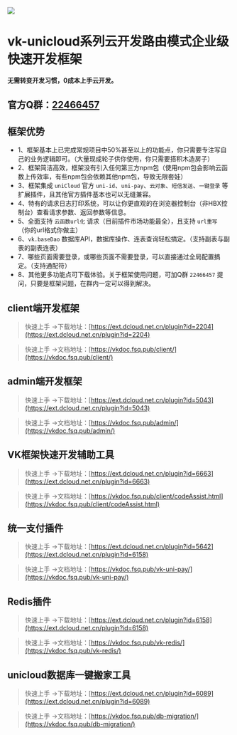 ![](https://vkdoc.fsq.pub/image/logo.png)

# vk-unicloud系列云开发路由模式企业级快速开发框架

**无需转变开发习惯，0成本上手云开发。**

## 官方Q群：[22466457](https://jq.qq.com/?_wv=1027&k=RTeqPXCZ) 

## 框架优势

* 1、框架基本上已完成常规项目中50%甚至以上的功能点，你只需要专注写自己的业务逻辑即可。（大量现成轮子供你使用，你只需要搭积木造房子）
* 2、框架简洁高效，框架没有引入任何第三方npm包（使用npm包会影响云函数上传效率，有些npm包会依赖其他npm包，导致无限套娃）
* 3、框架集成 `uniCloud` 官方 `uni-id`、`uni-pay`、`云对象`、`短信发送`、`一键登录` 等扩展插件，且其他官方插件基本也可以无缝兼容。
* 4、特有的请求日志打印系统，可以让你更直观的在浏览器控制台（非HBX控制台）查看请求参数、返回参数等信息。
* 5、全面支持 `云函数url化` 请求（目前插件市场功能最全），且支持 `url重写` （你的url格式你做主）
* 6、`vk.baseDao` 数据库API，数据库操作、连表查询轻松搞定。（支持副表与副表的副表连表）
* 7、哪些页面需要登录，或哪些页面不需要登录，可以直接通过全局配置搞定。（支持通配符）
* 8、其他更多功能点可下载体验。关于框架使用问题，可加Q群 `22466457` 提问，只要是框架问题，在群内一定可以得到解决。

## client端开发框架

> 快速上手 →下载地址：[https://ext.dcloud.net.cn/plugin?id=2204](https://ext.dcloud.net.cn/plugin?id=2204)

> 快速上手 →文档地址：[https://vkdoc.fsq.pub/client/](https://vkdoc.fsq.pub/client/)

## admin端开发框架

> 快速上手 →下载地址：[https://ext.dcloud.net.cn/plugin?id=5043](https://ext.dcloud.net.cn/plugin?id=5043)

> 快速上手 →文档地址：[https://vkdoc.fsq.pub/admin/](https://vkdoc.fsq.pub/admin/)

## VK框架快速开发辅助工具

> 快速上手 →下载地址：[https://ext.dcloud.net.cn/plugin?id=6663](https://ext.dcloud.net.cn/plugin?id=6663)

> 快速上手 →文档地址：[https://vkdoc.fsq.pub/client/codeAssist.html](https://vkdoc.fsq.pub/client/codeAssist.html)

## 统一支付插件

> 快速上手 →下载地址：[https://ext.dcloud.net.cn/plugin?id=5642](https://ext.dcloud.net.cn/plugin?id=6158)

> 快速上手 →文档地址：[https://vkdoc.fsq.pub/vk-uni-pay/](https://vkdoc.fsq.pub/vk-uni-pay/)


## Redis插件

> 快速上手 →下载地址：[https://ext.dcloud.net.cn/plugin?id=6158](https://ext.dcloud.net.cn/plugin?id=6158)

> 快速上手 →文档地址：[https://vkdoc.fsq.pub/vk-redis/](https://vkdoc.fsq.pub/vk-redis/)

## unicloud数据库一键搬家工具

> 快速上手 →下载地址：[https://ext.dcloud.net.cn/plugin?id=6089](https://ext.dcloud.net.cn/plugin?id=6089)

> 快速上手 →文档地址：[https://vkdoc.fsq.pub/db-migration/](https://vkdoc.fsq.pub/db-migration/)



